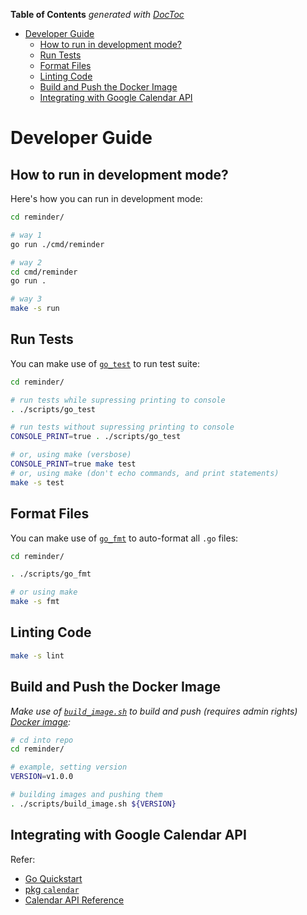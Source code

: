 <!-- START doctoc generated TOC please keep comment here to allow auto update -->
<!-- DON'T EDIT THIS SECTION, INSTEAD RE-RUN doctoc TO UPDATE -->
**Table of Contents**  *generated with [DocToc](https://github.com/thlorenz/doctoc)*

- [Developer Guide](#developer-guide)
    - [How to run in development mode?](#how-to-run-in-development-mode)
    - [Run Tests](#run-tests)
    - [Format Files](#format-files)
    - [Linting Code](#linting-code)
    - [Build and Push the Docker Image](#build-and-push-the-docker-image)
    - [Integrating with Google Calendar API](#integrating-with-google-calendar-api)

<!-- END doctoc generated TOC please keep comment here to allow auto update -->

# Developer Guide

## How to run in development mode?

Here's how you can run in development mode:

```sh
cd reminder/

# way 1
go run ./cmd/reminder

# way 2
cd cmd/reminder
go run .

# way 3
make -s run
```

## Run Tests

You can make use of [`go_test`](./scripts/go_test) to run test suite:

```sh
cd reminder/

# run tests while supressing printing to console
. ./scripts/go_test

# run tests without supressing printing to console
CONSOLE_PRINT=true . ./scripts/go_test

# or, using make (versbose)
CONSOLE_PRINT=true make test
# or, using make (don't echo commands, and print statements)
make -s test
```

## Format Files

You can make use of [`go_fmt`](./scripts/go_fmt) to auto-format all `.go` files:

```sh
cd reminder/

. ./scripts/go_fmt

# or using make
make -s fmt
```

## Linting Code

```sh
make -s lint
```

## Build and Push the Docker Image

_Make use of [`build_image.sh`](./scripts/build_image.sh) to build and push (requires admin rights) [Docker image](https://hub.docker.com/r/goyalmunish/reminder/tags):_

```sh
# cd into repo
cd reminder/

# example, setting version
VERSION=v1.0.0

# building images and pushing them
. ./scripts/build_image.sh ${VERSION}
```

## Integrating with Google Calendar API

Refer:

- [Go Quickstart](https://developers.google.com/calendar/api/quickstart/go)
- [pkg `calendar`](https://pkg.go.dev/google.golang.org/api/calendar/v3)
- [Calendar API Reference](https://developers.google.com/calendar/api/v3/reference)
